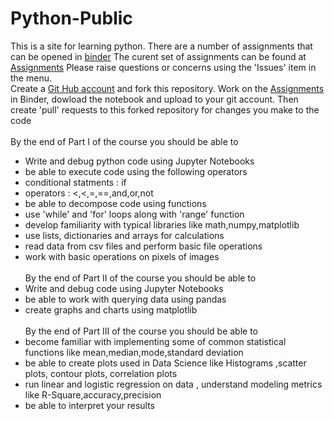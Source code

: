 # Python-Public
This is a site for learning python. There are a number of assignments that can be opened in <a href="https://mybinder.org">binder</a>
The curent set of assignments can be found at <a href="https://mybinder.org/v2/gh/curlTree/Python-Public.git/HEAD">Assignments</a>
Please raise questions or concerns using the 'Issues' item in the menu.<br>
Create a <a href="https://github.com/join">Git Hub account</a> and fork this repository. Work on the  <a href="https://mybinder.org/v2/gh/curlTree/Python-Public.git/HEAD">Assignments</a> in Binder, dowload the notebook and upload to your git account. Then create 'pull' requests to this forked repository for changes you make to the code<br><br>
By the end of Part I of the course you should be able to <br>
- Write and debug python code using Jupyter Notebooks
- be able to execute code using the following operators
-   conditional statments : if
-   operators : <,<,=,==,and,or,not
- be able to decompose code using functions 
- use 'while' and 'for' loops along with 'range' function
- develop familiarity with typical libraries like math,numpy,matplotlib
- use lists, dictionaries and arrays for calculations 
- read data from csv files and perform basic file operations
-  work with basic operations on pixels of images<br><br>By the end of Part II of the course you should be able to
- Write and debug code using Jupyter Notebooks
- be able to work with querying data using pandas
- create graphs and charts using matplotlib <br><br>
By the end of Part III of the course you should be able to
- become familiar with implementing some of common statistical functions like mean,median,mode,standard deviation
- be able to create plots used in Data Science like Histograms ,scatter plots, contour plots, correlation plots 
- run linear and logistic regression on data , understand modeling metrics like R-Square,accuracy,precision
- be able to interpret your results 

